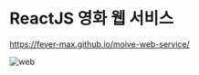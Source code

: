 # ReactJS 영화 웹 서비스

https://fever-max.github.io/moive-web-service/

![web](https://github.com/fever-max/moive-web-service/assets/131164588/335c4849-23f9-4856-ad67-e58c017d61b2)
